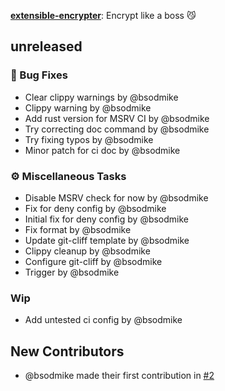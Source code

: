 [**extensible-encrypter**](https://github.com/bsodmike/extensible-encrypter-rs): Encrypt like a boss 😼

## unreleased

### 🐛 Bug Fixes

- Clear clippy warnings by @bsodmike
- Clippy warning by @bsodmike
- Add rust version for MSRV CI by @bsodmike
- Try correcting doc command by @bsodmike
- Try fixing typos by @bsodmike
- Minor patch for ci doc by @bsodmike

### ⚙️ Miscellaneous Tasks

- Disable MSRV check for now by @bsodmike
- Fix for deny config by @bsodmike
- Initial fix for deny config by @bsodmike
- Fix format by @bsodmike
- Update git-cliff template by @bsodmike
- Clippy cleanup by @bsodmike
- Configure git-cliff by @bsodmike
- Trigger by @bsodmike

### Wip

- Add untested ci config by @bsodmike


## New Contributors
* @bsodmike made their first contribution in [#2](https://github.com/bsodmike/extensible-encrypter-rs/pull/2)

<!-- generated by git-cliff -->
